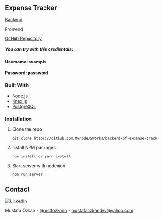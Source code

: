 <h2>Expense Tracker</h2>
  <p>
    <a href="https://backend-of-expense-tracker.herokuapp.com/">Backend</a>
  </p>
  <p>
    <a href="https://expense-tracker-eight-self.vercel.app/">Frontend</a>
  </p>
  <p>
    <a href="https://github.com/mustafaoezkan/expense-tracker">GitHub Repository</a>
  </p>
  <h5>
    You can try with this credientals:
  </h5>
  <h4>
    Username: example
  </h4>
  <h4>
    Password: password
  </h4>


### Built With

* [Node.js](https://nodejs.org/en/)
* [Knex.js](http://knexjs.org/)
* [PostgreSQL](https://www.postgresql.org/)


### Installation

1. Clone the repo
   ```sh
   git clone https://github.com/MynodeJSWorks/backend-of-expense-tracker.git
   ```
2. Install NPM packages
   ```sh
   npm install or yarn install
   ```
3. Start server with nodemon
   ```sh
   npm run server
   ```

## Contact

[![LinkedIn][linkedin-shield]][linkedin-url]

Mustafa Özkan - [@mstfozknnn](https://twitter.com/mstfozknnn) - mustafaozkandev@yahoo.com

<!-- https://www.markdownguide.org/basic-syntax/#reference-style-links -->
[linkedin-shield]: https://img.shields.io/badge/-LinkedIn-black.svg?style=for-the-badge&logo=linkedin&colorB=555
[linkedin-url]: https://www.linkedin.com/in/ozkan-mustafa/
